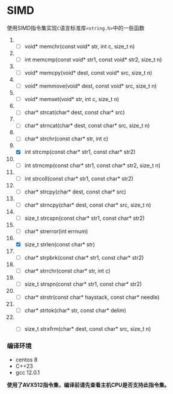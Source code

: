 # SIMD
使用SIMD指令集实现`C`语言标准库`<string.h>`中的一些函数
1. - [ ] void* memchr(const void* str, int c, size_t n)
2. - [ ] int memcmp(const void* str1, const void* str2, size_t n)
3. - [ ]	void* memcpy(void* dest, const void* src, size_t n)
4. - [ ]	void* memmove(void* dest, const void* src, size_t n)
5. - [ ]	void* memset(void* str, int c, size_t n)
6. - [ ]	char* strcat(char* dest, const char* src)
7. - [ ]	char* strncat(char* dest, const char* src, size_t n)
8. - [ ]	char* strchr(const char* str, int c)
9. - [X]	int strcmp(const char* str1, const char* str2)
10. - [ ]	int strncmp(const char* str1, const char* str2, size_t n)
11. - [ ]	int strcoll(const char* str1, const char* str2)
12. - [ ]	char* strcpy(char* dest, const char* src)
13. - [ ]	char* strncpy(char* dest, const char* src, size_t n)
14. - [ ]	size_t strcspn(const char* str1, const char* str2)
15. - [ ]	char* strerror(int errnum)
16. - [X]	size_t strlen(const char* str)
17. - [ ]	char* strpbrk(const char* str1, const char* str2)
18. - [ ]	char* strrchr(const char* str, int c)
19. - [ ]	size_t strspn(const char* str1, const char* str2)
20. - [ ]	char* strstr(const char* haystack, const char* needle)
21. - [ ]	char* strtok(char* str, const char* delim)
22. - [ ]	size_t strxfrm(char* dest, const char* src, size_t n)


### 编译环境
- centos 8
- C++23
- gcc 12.0.1

**使用了AVX512指令集，编译前请先查看主机CPU是否支持此指令集。**
